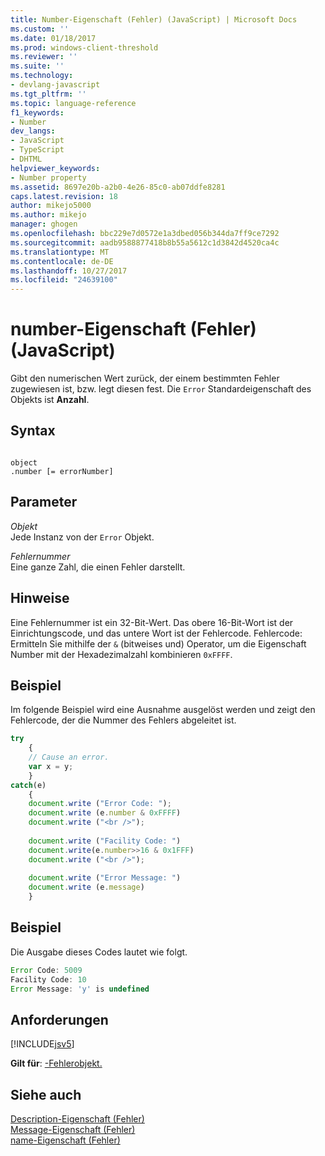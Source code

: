 ```yaml
---
title: Number-Eigenschaft (Fehler) (JavaScript) | Microsoft Docs
ms.custom: ''
ms.date: 01/18/2017
ms.prod: windows-client-threshold
ms.reviewer: ''
ms.suite: ''
ms.technology:
- devlang-javascript
ms.tgt_pltfrm: ''
ms.topic: language-reference
f1_keywords:
- Number
dev_langs:
- JavaScript
- TypeScript
- DHTML
helpviewer_keywords:
- Number property
ms.assetid: 8697e20b-a2b0-4e26-85c0-ab07ddfe8281
caps.latest.revision: 18
author: mikejo5000
ms.author: mikejo
manager: ghogen
ms.openlocfilehash: bbc229e7d0572e1a3dbed056b344da7ff9ce7292
ms.sourcegitcommit: aadb9588877418b8b55a5612c1d3842d4520ca4c
ms.translationtype: MT
ms.contentlocale: de-DE
ms.lasthandoff: 10/27/2017
ms.locfileid: "24639100"
---
```

# <a name="number-property-error-javascript"></a>number-Eigenschaft (Fehler) (JavaScript)
Gibt den numerischen Wert zurück, der einem bestimmten Fehler zugewiesen ist, bzw. legt diesen fest. Die `Error` Standardeigenschaft des Objekts ist **Anzahl**.  
  
## <a name="syntax"></a>Syntax  
  
```  
  
object  
.number [= errorNumber]  
```  
  
## <a name="parameters"></a>Parameter  
 *Objekt*  
 Jede Instanz von der `Error` Objekt.  
  
 *Fehlernummer*  
 Eine ganze Zahl, die einen Fehler darstellt.  
  
## <a name="remarks"></a>Hinweise  
 Eine Fehlernummer ist ein 32-Bit-Wert. Das obere 16-Bit-Wort ist der Einrichtungscode, und das untere Wort ist der Fehlercode. Fehlercode: Ermitteln Sie mithilfe der `&` (bitweises und) Operator, um die Eigenschaft Number mit der Hexadezimalzahl kombinieren `0xFFFF`.  
  
## <a name="example"></a>Beispiel  
 Im folgende Beispiel wird eine Ausnahme ausgelöst werden und zeigt den Fehlercode, der die Nummer des Fehlers abgeleitet ist.  
  
```JavaScript  
try  
    {  
    // Cause an error.  
    var x = y;  
    }  
catch(e)  
    {  
    document.write ("Error Code: ");  
    document.write (e.number & 0xFFFF)  
    document.write ("<br />");  
  
    document.write ("Facility Code: ")  
    document.write(e.number>>16 & 0x1FFF)  
    document.write ("<br />");  
  
    document.write ("Error Message: ")  
    document.write (e.message)  
    }  
```  
  
## <a name="example"></a>Beispiel  
 Die Ausgabe dieses Codes lautet wie folgt.  
  
```JavaScript  
Error Code: 5009  
Facility Code: 10  
Error Message: 'y' is undefined  
```  
  
## <a name="requirements"></a>Anforderungen  
 [!INCLUDE[jsv5](../../javascript/reference/includes/jsv5-md.md)]  
  
 **Gilt für**: [-Fehlerobjekt.](../../javascript/reference/error-object-javascript.md)  
  
## <a name="see-also"></a>Siehe auch  
 [Description-Eigenschaft (Fehler)](../../javascript/reference/description-property-error-javascript.md)   
 [Message-Eigenschaft (Fehler)](../../javascript/reference/message-property-error-javascript.md)   
 [name-Eigenschaft (Fehler)](../../javascript/reference/name-property-error-javascript.md)